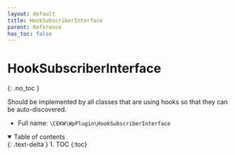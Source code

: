 ```yaml
---
layout: default
title: HookSubscriberInterface
parent: Reference
has_toc: false
---
```


# HookSubscriberInterface
{: .no_toc }

Should be implemented by all classes that are using hooks so that they can be auto-discovered.



* Full name: `\CEKW\WpPlugin\HookSubscriberInterface`


<details open markdown="block">
  <summary>
    Table of contents
  </summary>
  {: .text-delta }
1. TOC
{:toc}
</details>




